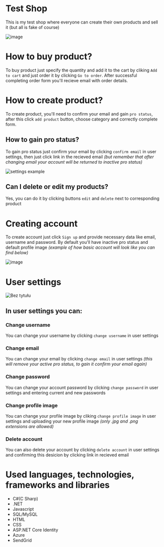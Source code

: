 # Test Shop
This is my test shop where everyone can create their own products and sell it (but all is fake of course)

![image](https://user-images.githubusercontent.com/86533605/171031923-b4071511-2a0d-4933-90f8-7a5a635787a7.png)

# How to buy product?

To buy product just specify the quantity and add it to the cart by cliking `Add to cart` and just order it by clicking `Go to order`. After successful completing order form you'll recieve email with order details.

# How to create product?
To create product, you'll need to confirm your email and gain `pro status`, after this click `add product` button, choose category and correctly complete form.
## How to gain pro status?
To gain pro status just confirm your email by clicking `confirm email` in user settings, then just click link in the recieved email *(but remember that after changing email your account will be returned to inactive pro status)*

![settings example](https://user-images.githubusercontent.com/86533605/171040726-caa70dc2-cc5c-48f5-8a89-410512468907.png)

## Can I delete or edit my products?
Yes, you can do it by clicking buttons `edit` and `delete` next to corresponding product

# Creating account 
To create account just click `Sign up` and provide necessary data like email, username and password. By default you'll have inactive pro status and default profile image *(example of how basic account will look like you can find below)*

![image](https://user-images.githubusercontent.com/86533605/171046858-44d6c811-2461-4661-b1a5-dd319c1fdc1f.png)

# User settings

![Bez tytułu](https://user-images.githubusercontent.com/86533605/171044454-26a3e6cc-d123-4692-85ae-1463cf5495bb.png)

## In user settings you can:

### Change username
You can change your username by clicking `change username` in user settings

### Change email
You can change your email by clicking `change email` in user settings *(this will remove your active pro status, to gain it confirm your email again)*

### Change password
You can change your account password by clicking `change password` in user settings and entering current and new passwords

### Change profile image
You can change your profile image by cliking `change profile image` in user settings and uploading your new profile image *(only .jpg and .png extensions are allowed)*

### Delete account
You can also delete your account by clicking `delete account` in user settings and confirming this desicion by clicking link in recieved email

# Used languages, technologies, frameworks and libraries

- C#(C Sharp)
- .NET
- Javascript
- SQL/MySQL
- HTML
- CSS
- ASP.NET Core Identity
- Azure
- SendGrid
